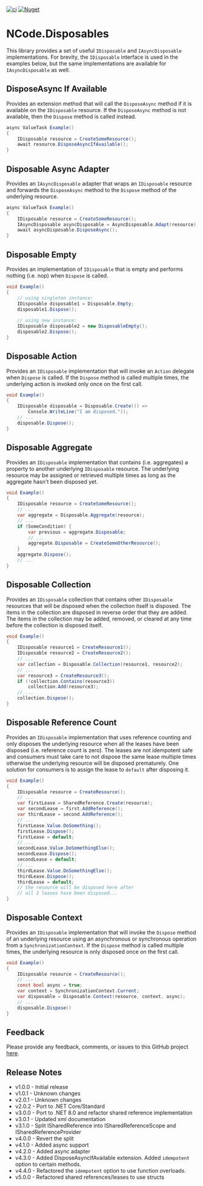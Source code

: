 [![ci](https://github.com/NCodeGroup/NCode.Disposables/actions/workflows/main.yml/badge.svg)](https://github.com/NCodeGroup/NCode.Disposables/actions)
[![Nuget](https://img.shields.io/nuget/v/NCode.Disposables.svg)](https://www.nuget.org/packages/NCode.Disposables/)

# NCode.Disposables
This library provides a set of useful `IDisposable` and `IAsyncDisposable` implementations. For brevity,
the `IDisposable` interface is used in the examples below, but the same implementations are available for
`IAsyncDisposable` as well.

## DisposeAsync If Available
Provides an extension method that will call the `DisposeAsync` method if it is available on the `IDisposable` resource.
If the `DisposeAsync` method is not available, then the `Dispose` method is called instead.

```csharp
async ValueTask Example()
{
    IDisposable resource = CreateSomeResource();
    await resource.DisposeAsyncIfAvailable();
}
```

## Disposable Async Adapter
Provides an `IAsyncDisposable` adapter that wraps an `IDisposable` resource and forwards the `DisposeAsync` method to the `Dispose` method of the underlying resource.

```csharp
async ValueTask Example()
{
    IDisposable resource = CreateSomeResource();
    IAsyncDisposable asyncDisposable = AsyncDisposable.Adapt(resource);
    await asyncDisposable.DisposeAsync();
}
```

## Disposable Empty
Provides an implementation of `IDisposable` that is empty and performs nothing (i.e. nop) when `Dispose` is called.

```csharp
void Example()
{
    // using singleton instance:
    IDisposable disposable1 = Disposable.Empty;
    disposable1.Dispose();
    
    // using new instance:
    IDisposable disposable2 = new DisposableEmpty();
    disposable2.Dispose();
}
```

## Disposable Action
Provides an `IDisposable` implementation that will invoke an `Action` delegate when `Dispose` is called. If the `Dispose` method is called multiple times, the underlying action is invoked only once on the first call.

```csharp
void Example()
{
    IDisposable disposable = Disposable.Create(() =>
        Console.WriteLine("I am disposed."));
    // ...
    disposable.Dispose();
}
```

## Disposable Aggregate
Provides an `IDisposable` implementation that contains (i.e. aggregates) a property to another underlying `IDisposable` resource. The underlying resource may be assigned or retrieved multiple times as long as the aggregate hasn't been disposed yet.

```csharp
void Example()
{
    IDisposable resource = CreateSomeResource();
    // ...
    var aggregate = Disposable.Aggregate(resource);
    // ...
    if (SomeCondition) {
        var previous = aggregate.Disposable;
        // ...
        aggregate.Disposable = CreateSomeOtherResource();
    }
    aggregate.Dispose();
    // ...
}
```

## Disposable Collection
Provides an `IDisposable` collection that contains other `IDisposable` resources that will be disposed when the collection itself is disposed. The items in the collection are disposed in reverse order that they are added. The items in the collection may be added, removed, or cleared at any time before the collection is disposed itself.

```csharp
void Example()
{
    IDisposable resource1 = CreateResource1();
    IDisposable resource2 = CreateResource2();
    // ...
    var collection = Disposable.Collection(resource1, resource2);
    // ...
    var resource3 = CreateResource3();
    if (!collection.Contains(resource3))
        collection.Add(resource3);
    // ...
    collection.Dispose();
}
```

## Disposable Reference Count
Provides an `IDisposable` implementation that uses reference counting and only disposes the underlying resource when all the leases have been disposed (i.e. reference count is zero).
The leases are not idempotent safe and consumers must take care to not dispose the same lease multiple times otherwise the underlying resource will be disposed prematurely.
One solution for consumers is to assign the lease to `default` after disposing it.

```csharp
void Example()
{
    IDisposable resource = CreateResource();
    // ...
    var firstLease = SharedReference.Create(resource);
    var secondLease = first.AddReference();
    var thirdLease = second.AddReference();
    // ...
    firstLease.Value.DoSomething();
    firstLease.Dispose();
    firstLease = default;
    // ...
    secondLease.Value.DoSomethingElse();
    secondLease.Dispose();
    secondLease = default;
    // ...
    thirdLease.Value.DoSomethingElse();
    thirdLease.Dispose();
    thirdLease = default;
    // the resource will be disposed here after
    // all 3 leases have been disposed...
}
```

## Disposable Context
Provides an `IDisposable` implementation that will invoke the `Dispose` method of an underlying resource using an asynchronous or synchronous operation from a `SynchronizationContext`. If the `Dispose` method is called multiple times, the underlying resource is only disposed once on the first call.

```csharp
void Example()
{
    IDisposable resource = CreateResource();
    // ...
    const bool async = true;
    var context = SynchronizationContext.Current;
    var disposable = Disposable.Context(resource, context, async);
    // ...
    disposable.Dispose()
}
```

## Feedback
Please provide any feedback, comments, or issues to this GitHub project [here][issues].

[issues]: https://github.com/NCodeGroup/NCode.Disposables/issues

## Release Notes
 
* v1.0.0 - Initial release
* v1.0.1 - Unknown changes
* v2.0.1 - Unknown changes
* v2.0.2 - Port to .NET Core/Standard
* v3.0.0 - Port to .NET 8.0 and refactor shared reference implementation
* v3.0.1 - Updated xml documentation
* v3.1.0 - Split ISharedReference into ISharedReferenceScope and ISharedReferenceProvider
* v4.0.0 - Revert the split
* v4.1.0 - Added async support
* v4.2.0 - Added async adapter
* v4.3.0 - Added DisposeAsyncIfAvailable extension. Added `idempotent` option to certain methods.
* v4.4.0 - Refactored the `idempotent` option to use function overloads.
* v5.0.0 - Refactored shared references/leases to use structs